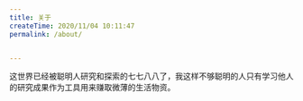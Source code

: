 ```yaml
---
title: 关于
createTime: 2020/11/04 10:11:47
permalink: /about/


---
```


这世界已经被聪明人研究和探索的七七八八了，我这样不够聪明的人只有学习他人的研究成果作为工具用来赚取微薄的生活物资。

